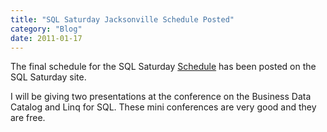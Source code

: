 ```yaml
---
title: "SQL Saturday Jacksonville Schedule Posted"
category: "Blog"
date: 2011-01-17
---
```



The final schedule for the SQL Saturday [Schedule](http://www.sqlsaturday.com/schedule.aspx) has been posted on the SQL Saturday site.

I will be giving two presentations at the conference on the Business Data Catalog and Linq for SQL. These mini conferences are very good and they are free.
